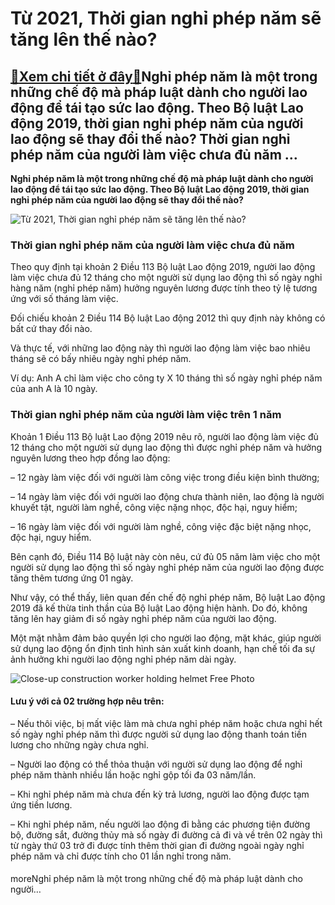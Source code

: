 Từ 2021, Thời gian nghỉ phép năm sẽ tăng lên thế nào?
=====================================================

[:gift:Xem chi tiết ở đây:gift:](https://hddtvn.com/tu-2021-thoi-gian-nghi-phep-nam-se-tang-len-the-nao/)Nghỉ phép năm là một trong những chế độ mà pháp luật dành cho người lao động để tái tạo sức lao động. Theo Bộ luật Lao động 2019, thời gian nghỉ phép năm của người lao động sẽ thay đổi thế nào? Thời gian nghỉ phép năm của người làm việc chưa đủ năm …
----------------------------------------------------------------------------------------------------------------------------------------------------------------------------------------------------------------------------------------------------------

**Nghỉ phép năm là một trong những chế độ mà pháp luật dành cho người lao động để tái tạo sức lao động. Theo Bộ luật Lao động 2019, thời gian nghỉ phép năm của người lao động sẽ thay đổi thế nào?**


![Từ 2021, Thời gian nghỉ phép năm sẽ tăng lên thế nào?](https://hddtvn.com/wp-content/uploads/2021/01/supermarket-workers-concept-illustration_114360-2035.jpg "Từ 2021, Thời gian nghỉ phép năm sẽ tăng lên thế nào?")


### Thời gian nghỉ phép năm của người làm việc chưa đủ năm


Theo quy định tại khoản 2 Điều 113 Bộ luật Lao động 2019, người lao động làm việc chưa đủ 12 tháng cho một người sử dụng lao động thì số ngày nghỉ hàng năm (nghỉ phép năm) hưởng nguyên lương được tính theo tỷ lệ tương ứng với số tháng làm việc.


Đối chiếu khoản 2 Điều 114 Bộ luật Lao động 2012 thì quy định này không có bất cứ thay đổi nào.


Và thực tế, với những lao động này thì người lao động làm việc bao nhiêu tháng sẽ có bấy nhiêu ngày nghỉ phép năm.


Ví dụ: Anh A chỉ làm việc cho công ty X 10 tháng thì số ngày nghỉ phép năm của anh A là 10 ngày.


### Thời gian nghỉ phép năm của người làm việc trên 1 năm


Khoản 1 Điều 113 Bộ luật Lao động 2019 nêu rõ, người lao động làm việc đủ 12 tháng cho một người sử dụng lao động thì được nghỉ phép năm và hưởng nguyên lương theo hợp đồng lao động:


– 12 ngày làm việc đối với người làm công việc trong điều kiện bình thường;


– 14 ngày làm việc đối với người lao động chưa thành niên, lao động là người khuyết tật, người làm nghề, công việc nặng nhọc, độc hại, nguy hiểm;


– 16 ngày làm việc đối với người làm nghề, công việc đặc biệt nặng nhọc, độc hại, nguy hiểm.


Bên cạnh đó, Điều 114 Bộ luật này còn nêu, cứ đủ 05 năm làm việc cho một người sử dụng lao động thì số ngày nghỉ phép năm của người lao động được tăng thêm tương ứng 01 ngày.


Như vậy, có thể thấy, liên quan đến chế độ nghỉ phép năm, Bộ luật Lao động 2019 đã kế thừa tinh thần của Bộ luật Lao động hiện hành. Do đó, không tăng lên hay giảm đi số ngày nghỉ phép năm của người lao động.


Một mặt nhằm đảm bảo quyền lợi cho người lao động, mặt khác, giúp người sử dụng lao động ổn định tình hình sản xuất kinh doanh, hạn chế tối đa sự ảnh hưởng khi người lao động nghỉ phép năm dài ngày.


![Close-up construction worker holding helmet Free Photo](https://hddtvn.com/wp-content/uploads/2021/01/close-up-construction-worker-holding-helmet_23-2148233746.jpg)


#### Lưu ý với cả 02 trường hợp nêu trên:


– Nếu thôi việc, bị mất việc làm mà chưa nghỉ phép năm hoặc chưa nghỉ hết số ngày nghỉ phép năm thì được người sử dụng lao động thanh toán tiền lương cho những ngày chưa nghỉ.


– Người lao động có thể thỏa thuận với người sử dụng lao động để nghỉ phép năm thành nhiều lần hoặc nghỉ gộp tối đa 03 năm/lần.


– Khi nghỉ phép năm mà chưa đến kỳ trả lương, người lao động được tạm ứng tiền lương.


– Khi nghỉ phép năm, nếu người lao động đi bằng các phương tiện đường bộ, đường sắt, đường thủy mà số ngày đi đường cả đi và về trên 02 ngày thì từ ngày thứ 03 trở đi được tính thêm thời gian đi đường ngoài ngày nghỉ phép năm và chỉ được tính cho 01 lần nghỉ trong năm.


#### 


moreNghỉ phép năm là một trong những chế độ mà pháp luật dành cho người…

